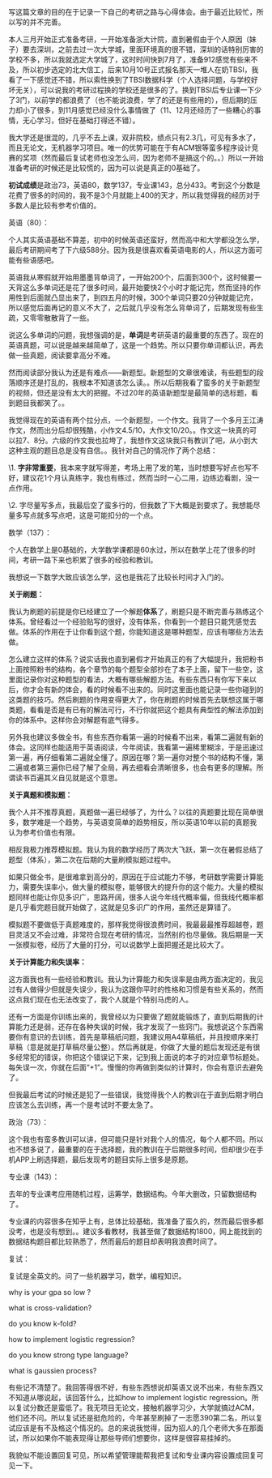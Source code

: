 写这篇文章的目的在于记录一下自己的考研之路与心得体会。由于最近比较忙，所以写的并不完善。

本人三月开始正式准备考研，一开始准备浙大计院，直到暑假由于个人原因（妹子）要去深圳，之前去过一次大学城，里面环境真的很不错，深圳的话特别厉害的学校不多，所以我就选定大学城了，这时时间快到7月了，准备912感觉有些来不及，所以初步选定的北大信工，后来10月10号正式报名那天一堆人在奶TBSI，我看了一下感觉还不错，所以索性换到了TBSI数据科学（个人选择问题，与学校好坏无关），可以说我的考研过程换的学校还是很多的了。换到TBSI后专业课一下少了3门，以前学的都浪费了（也不能说浪费，学了的还是有些用的），但后期的压力却小了很多，到11月感觉已经没什么事情做了（11、12月还经历了一些糟心的事情，无心学习，但好在基础打得还不错）。

我大学还是很混的，几乎不去上课，双非院校，绩点只有2.3几，可见有多水了，而且无论文，无机器学习项目。唯一的优势可能在于有ACM银等蛮多程序设计竞赛的奖项（然而最后复试老师也没怎么问，因为老师不是搞这个的。。）所以一开始准备考研的时候还是比较慌的，因为可以说是真正的0基础了。

**初试成绩**是政治73，英语80，数学137，专业课143，总分433。考到这个分数是花费了很多的时间的，我不是3个月就能上400的天才，所以我觉得我的经历对于多数人是比较有参考价值的。



英语（80）：

个人其实英语基础不算差，初中的时候英语还蛮好，然而高中和大学都没怎么学，最后考研期间考了下六级588分。因为我是很喜欢看英语电影的人，所以这方面可能有些语感吧。

英语我从寒假就开始用墨墨背单词了，一开始200个，后面到300个，这时候要一天背这么多单词还是花了很多时间，最开始要快2个小时才能记完，然而坚持的作用性到后面就凸显出来了，到四五月的时候，300个单词只要20分钟就能记完，所以感觉后面再记的意义不大了，之后就几乎没有怎么背单词了，后期发现有些生疏，又零零散散背了一些。

说这么多单词的问题，我想强调的是，**单词**是考研英语的最重要的东西了。现在的英语真题，可以说是越来越简单了，这是一个趋势。所以只要你单词都认识，再去做一些真题，阅读要拿高分不难。

然而阅读部分我认为还是有难点——新题型。新题型的文章很难读，有些题型的段落顺序还是打乱的，我根本不知道该怎么读。。所以后期我看了蛮多的关于新题型的视频，但还是没有太大的把握。不过20年的英语新题型是最简单的选标题，看到题目我都笑了。。

我觉得现在的英语有两个拉分点，一个新题型，一个作文。我背了一个多月王江涛作文，然而出分后却很残酷，小作文4.5/10，大作文10/20。。作文这一块真的可以拉7、8分。六级的作文我也拉垮了，我想作文这块我只有教训了吧，从小到大这种主观的题目总是没有自信。。我针对自己的情况作了两个总结：

\1. **字非常重要**，我本来字就写得差，考场上用了发的笔，当时想要写好点也写不好，建议花1个月认真练字，我也有练过，然而当时一心二用，边练边看剧，没一点作用。

\2. 字尽量写多点，我最后空了蛮多行的，但我数了下大概是到要求了。我想能尽量多写点就多写点吧，这是可能扣分的一个点。



数学（137）：

个人在数学上是0基础的，大学数学课都是60水过，所以在数学上花了很多的时间，考研一路下来也积累了很多的经验和教训。

我想说一下数学大致应该怎么学，这也是我花了比较长时间才入门的。

**关于刷题：**

我认为刷题的前提是你已经建立了一个解题**体系**了，刷题只是不断完善与熟练这个体系。曾经看过一个经验贴写的很好，没有体系，你看到一个题目只能凭感觉去做。体系的作用在于让你看到这个题，你能知道这是哪种题型，应该有哪些方法去做。

怎么建立这样的体系？说实话我也直到暑假才开始真正的有了大幅提升，我把粉书上面按照粉书的结构，各个章节的每个题型全部抄在了本子上面，留下一些空，这里面记录你对这种题型的看法，大概有哪些解题方法。有些东西只有你写下来以后，你才会有新的体会，看的时候看不出来的。同时这里面也能记录一些你碰到的这类题的技巧。然后刷题的作用变得更大了，你在刷题的时候首先去联想这属于哪类题，看看是否是有已有的解法可行，不行你就把这个题具有典型性的解法添加到你的体系中。这样你会对解题有底气得多。

另外我也建议多做全书，有些东西你看第一遍的时候看不出来，看第二遍就有新的体会。这同样也能适用于英语阅读，今年阅读，我看第一遍稀里糊涂，于是迅速过第一遍，再仔细看第二遍就全懂了。原因在哪？第一遍你对整个书的结构不懂，第二遍或者第三遍你已经了解了全局，再去细看会清晰很多，也会有更多的理解。所谓读书百遍其义自见就是这个意思。

**关于真题和模拟题：**

我个人并不推荐真题，真题做一遍已经够了，为什么？以往的真题要比现在简单很多，数学难是一个趋势，与英语变简单的趋势相反，所以英语10年以前的真题我认为参考价值也有限。

相反我极力推荐模拟题。我认为我的数学经历了两次大飞跃，第一次在暑假总结了题型（体系），第二次在后期的大量刷模拟题过程中。

如果只做全书，是很难拿到高分的，原因在于应试能力不够，考研数学需要计算能力，需要失误率小，做大量的模拟卷，能够很大的提升你的这个能力。大量的模拟题同样也能让你见多识广，思路开阔，很多人说今年线代概率偏，但我线代概率都是几乎看完题目就开始做了，这就是见多识广的作用，虽然还是算错了。

模拟题不要做低于真题难度的，那样我觉得很浪费时间，我最最最推荐超越卷，题目灵活又不会过难，非常符合现在考研的情况，当然别的也尽量做。我后期是一天一张模拟卷，经历了大量的打分，可以说数学上面把握还是比较大了。

**关于计算能力和失误率：**

这方面我也有一些经验和教训。我认为计算能力和失误率是由两方面决定的，我见过有人做得少但就是失误少，我认为这跟你平时的性格和习惯是有些关系的，然而这点我们现在也无法改变了，我个人就是个特别马虎的人。

还有一方面是你训练出来的，我曾经以为只要做了题就能锻炼了，直到后期我的计算能力还是弱，还存在各种失误的时候，我才发现了一些窍门。我想说这个东西需要你有意识的去训练，首先是草稿纸问题，我建议用A4草稿纸，并且按顺序来打草稿（意是就是打草稿尽量公整）。然后再就是，你做了大量的题后发现还是有很多经常犯的错误，你把这个错误记下来，记到我上面说的本子的对应章节标题处。每失误一次，你就在后面“+1”。慢慢的你再做到类似的计算时，你会有意识去避免了。

但我最后考试的时候还是犯了一些错误，我觉得我个人的教训在于直到后期才明白应该怎么去训练，再一个是考试时不要太急了。



政治（73）：

这个我也有蛮多教训可以讲，但可能只是针对我个人的情况，每个人都不同。所以也不想多说了，最重要的在于选择题，我的教训在于后期很多时间，但却很少在手机APP上刷选择题，最后发现考的题目实际上很多是原题。



专业课（143）：

去年的专业课考应用随机过程，运筹学，数据结构。今年大删改，只留数据结构了。

专业课的内容很多在知乎上有，总体比较基础，我准备了蛮久的，然而最后很多都没考，也是没有想到。。建议多看教材，我甚至做了数据结构1800，网上能找到的数据结构题目都比较熟悉了，然而最后的题目却表明我浪费时间了。



复试：

复试是全英文的。问了一些机器学习，数学，编程知识。

why is your gpa so low ?

what is cross-validation? 

do you know k-fold? 

how to implement logistic regression?

do you know strong type language?

what is gaussien process? 

有些记不清楚了。我回答得很不好，有些东西想说却英语又说不出来，有些东西又不知道从哪说起，该回答什么，比如how to implement logistic regression。所以复试分数还是蛮低了。我无项目无论文，接触机器学习少，大学就搞过ACM，他们还不问。所以复试还是挺危险的，今年甚至刷掉了一志愿390第二名，所以复试应该是有不及格这个情况的。总的来说我觉得，因为招人的几个老师大多在那面试，所以如果你不能表现得让那些导师们想要你，这样是很容易挂掉的。



我貌似不能设置回复可见，所以希望管理能帮我把复试和专业课内容设置成回复可见一下。